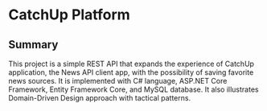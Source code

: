# CatchUp Platform

## Summary
This project is a simple REST API that expands the experience of CatchUp application, the News API client app, with the possibility of saving favorite news sources. It is implemented  with C# language, ASP.NET Core Framework, Entity Framework Core, and MySQL database. It also illustrates Domain-Driven Design approach with tactical patterns.
